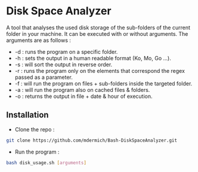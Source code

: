 # Disk Space Analyzer
A tool that analyses the used disk storage of the sub-folders of the current folder in your machine. It can be executed with or without arguments. The arguments are as follows :
* -d <folder> : runs the program on a specific folder.
* -h : sets the output in a human readable format (Ko, Mo, Go ...).
* -s : will sort the output in reverse order.
* -r <regex> : runs the program only on the elements that correspond the regex passed as a parameter. 
* -f : will run the program on files + sub-folders inside the targeted folder.
* -a : will run the program also on cached files & folders.
* -o <file> : returns the output in file + date & hour of execution.

## Installation
* Clone the repo :
``` bash
git clone https://github.com/mdermich/Bash-DiskSpaceAnalyzer.git
```
* Run the program :
``` bash
bash disk_usage.sh [arguments]
```
  
  
  
  
